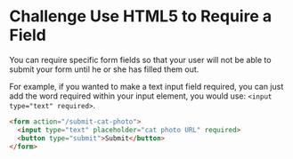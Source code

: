 # Challenge Use HTML5 to Require a Field

You can require specific form fields so that your user will not be able to submit your form until he or she has filled them out.

For example, if you wanted to make a text input field required, you can just add the word required within your input element, you would use: `<input type="text" required>`.

```html
<form action="/submit-cat-photo">
  <input type="text" placeholder="cat photo URL" required>
  <button type="submit">Submit</button>
</form>
```
